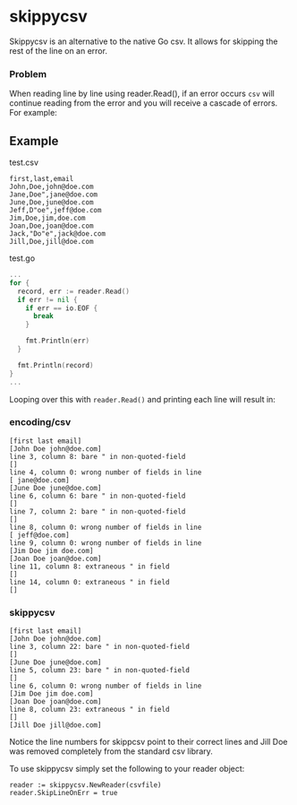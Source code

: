# skippycsv

Skippycsv is an alternative to the native Go csv. It allows for skipping the rest of the line on an error.

### Problem

When reading line by line using reader.Read(), if an error occurs `csv` will continue reading from the error and you will receive a cascade of errors. For example:

## Example

test.csv


```
first,last,email
John,Doe,john@doe.com
Jane,Doe",jane@doe.com
June,Doe,june@doe.com
Jeff,D"oe",jeff@doe.com
Jim,Doe,jim,doe.com
Joan,Doe,joan@doe.com
Jack,"Do"e",jack@doe.com
Jill,Doe,jill@doe.com
```

test.go

```go
...
for {
  record, err := reader.Read()
  if err != nil {
    if err == io.EOF {
      break
    }

    fmt.Println(err)
  }

  fmt.Println(record)
}
...
```

Looping over this with `reader.Read()` and printing each line will result in:

### encoding/csv

```
[first last email]
[John Doe john@doe.com]
line 3, column 8: bare " in non-quoted-field
[]
line 4, column 0: wrong number of fields in line
[ jane@doe.com]
[June Doe june@doe.com]
line 6, column 6: bare " in non-quoted-field
[]
line 7, column 2: bare " in non-quoted-field
[]
line 8, column 0: wrong number of fields in line
[ jeff@doe.com]
line 9, column 0: wrong number of fields in line
[Jim Doe jim doe.com]
[Joan Doe joan@doe.com]
line 11, column 8: extraneous " in field
[]
line 14, column 0: extraneous " in field
[]
```

### skippycsv

```
[first last email]
[John Doe john@doe.com]
line 3, column 22: bare " in non-quoted-field
[]
[June Doe june@doe.com]
line 5, column 23: bare " in non-quoted-field
[]
line 6, column 0: wrong number of fields in line
[Jim Doe jim doe.com]
[Joan Doe joan@doe.com]
line 8, column 23: extraneous " in field
[]
[Jill Doe jill@doe.com]
```

Notice the line numbers for skippcsv point to their correct lines and Jill Doe was removed completely from the standard csv library.

To use skippycsv simply set the following to your reader object:

```
reader := skippycsv.NewReader(csvfile)
reader.SkipLineOnErr = true
```
